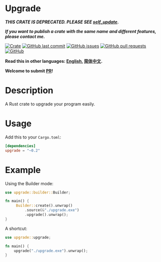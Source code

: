 # Upgrade

***THIS CRATE IS DEPRECATED. PLEASE SEE [self_update](https://crates.io/crates/self_update).***

***If you want to publish a crate with the same name and different features, please contact me.***

[![Crate](https://img.shields.io/crates/v/upgrade.svg)](https://crates.io/crates/upgrade)
[![GitHub last commit](https://img.shields.io/github/last-commit/xuxiaocheng0201/upgrade)](https://github.com/xuxiaocheng0201/upgrade/commits/master)
[![GitHub issues](https://img.shields.io/github/issues-raw/xuxiaocheng0201/upgrade)](https://github.com/xuxiaocheng0201/upgrade/issues)
[![GitHub pull requests](https://img.shields.io/github/issues-pr/xuxiaocheng0201/upgrade)](https://github.com/xuxiaocheng0201/upgrade/pulls)
[![GitHub](https://img.shields.io/github/license/xuxiaocheng0201/upgrade)](https://github.com/xuxiaocheng0201/upgrade/blob/master/LICENSE)

**Read this in other languages: [English](README.md), [简体中文](README_zh.md).**

**Welcome to submit [PR](https://github.com/xuxiaocheng0201/variable-len-reader/pulls)!**

# Description

A Rust crate to upgrade your program easily.


# Usage

Add this to your `Cargo.toml`:

```toml
[dependencies]
upgrade = "~0.2"
```


# Example

Using the Builder mode:

```rust
use upgrade::builder::Builder;

fn main() {
     Builder::create().unwrap()
         .source(&"./upgrade.exe")
         .upgrade().unwrap();
}
```

A shortcut:

```rust
use upgrade::upgrade;

fn main() {
    upgrade("./upgrade.exe").unwrap();
}
```
